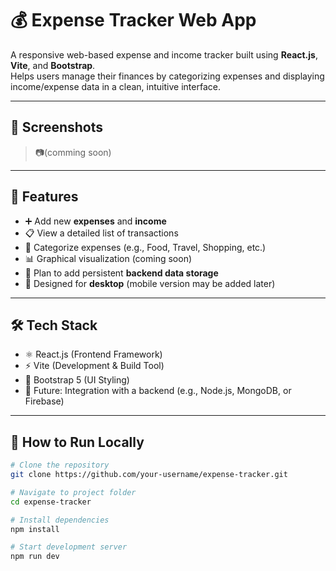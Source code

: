 # 💰 Expense Tracker Web App

A responsive web-based expense and income tracker built using **React.js**, **Vite**, and **Bootstrap**.  
Helps users manage their finances by categorizing expenses and displaying income/expense data in a clean, intuitive interface.

---

## 📸 Screenshots

> 📷(comming soon)

---

## 🚀 Features

- ➕ Add new **expenses** and **income**
- 📋 View a detailed list of transactions
- 📂 Categorize expenses (e.g., Food, Travel, Shopping, etc.)
- 📊 Graphical visualization (coming soon)
- 💾 Plan to add persistent **backend data storage**
- 📱 Designed for **desktop** (mobile version may be added later)

---

## 🛠 Tech Stack

- ⚛️ React.js (Frontend Framework)
- ⚡ Vite (Development & Build Tool)
- 🎨 Bootstrap 5 (UI Styling)
- 🔄 Future: Integration with a backend (e.g., Node.js, MongoDB, or Firebase)

---

## 🧪 How to Run Locally

```bash
# Clone the repository
git clone https://github.com/your-username/expense-tracker.git

# Navigate to project folder
cd expense-tracker

# Install dependencies
npm install

# Start development server
npm run dev
